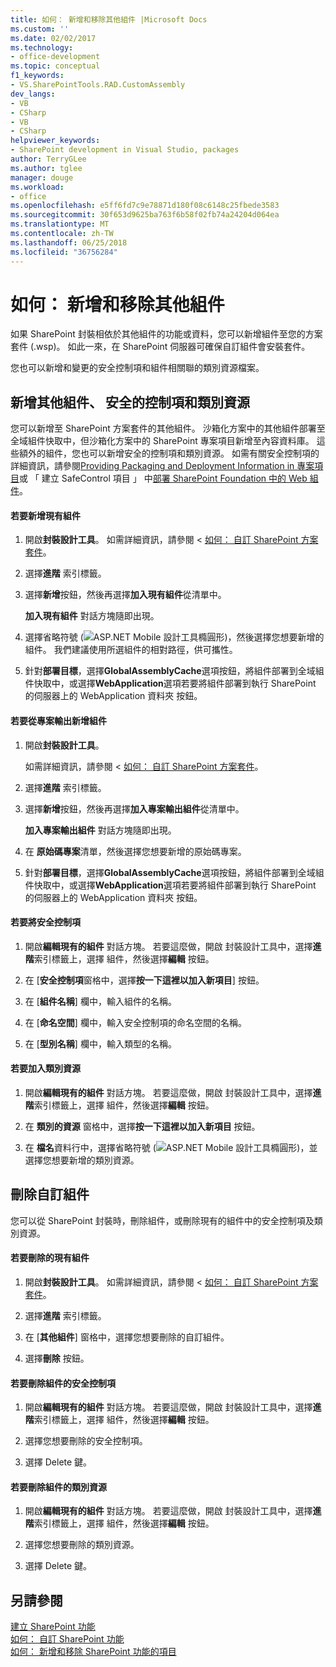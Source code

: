 ```yaml
---
title: 如何： 新增和移除其他組件 |Microsoft Docs
ms.custom: ''
ms.date: 02/02/2017
ms.technology:
- office-development
ms.topic: conceptual
f1_keywords:
- VS.SharePointTools.RAD.CustomAssembly
dev_langs:
- VB
- CSharp
- VB
- CSharp
helpviewer_keywords:
- SharePoint development in Visual Studio, packages
author: TerryGLee
ms.author: tglee
manager: douge
ms.workload:
- office
ms.openlocfilehash: e5ff6fd7c9e78871d180f08c6148c25fbede3583
ms.sourcegitcommit: 30f653d9625ba763f6b58f02fb74a24204d064ea
ms.translationtype: MT
ms.contentlocale: zh-TW
ms.lasthandoff: 06/25/2018
ms.locfileid: "36756284"
---
```

# <a name="how-to-add-and-remove-additional-assemblies"></a>如何： 新增和移除其他組件
  如果 SharePoint 封裝相依於其他組件的功能或資料，您可以新增組件至您的方案套件 (.wsp)。 如此一來，在 SharePoint 伺服器可確保自訂組件會安裝套件。  
  
 您也可以新增和變更的安全控制項和組件相關聯的類別資源檔案。  
  
## <a name="add-additional-assemblies-safe-controls-and-class-resources"></a>新增其他組件、 安全的控制項和類別資源  
 您可以新增至 SharePoint 方案套件的其他組件。 沙箱化方案中的其他組件部署至全域組件快取中，但沙箱化方案中的 SharePoint 專案項目新增至內容資料庫。 這些額外的組件，您也可以新增安全的控制項和類別資源。 如需有關安全控制項的詳細資訊，請參閱[Providing Packaging and Deployment Information in 專案項目](../sharepoint/providing-packaging-and-deployment-information-in-project-items.md)或 「 建立 SafeControl 項目 」 中[部署 SharePoint Foundation 中的 Web 組件](http://go.microsoft.com/fwlink/?LinkId=245505)。  
  
#### <a name="to-add-an-existing-assembly"></a>若要新增現有組件  
  
1.  開啟**封裝設計工具**。 如需詳細資訊，請參閱 <<c0> [ 如何： 自訂 SharePoint 方案套件](../sharepoint/how-to-customize-a-sharepoint-solution-package.md)。  
  
2.  選擇**進階** 索引標籤。  
  
3.  選擇**新增**按鈕，然後再選擇**加入現有組件**從清單中。  
  
     **加入現有組件** 對話方塊隨即出現。  
  
4.  選擇省略符號 (![ASP.NET Mobile 設計工具橢圓形](../sharepoint/media/mwellipsis.gif "ASP.NET Mobile 設計工具橢圓形"))，然後選擇您想要新增的組件。 我們建議使用所選組件的相對路徑，供可攜性。  
  
5.  針對**部署目標**，選擇**GlobalAssemblyCache**選項按鈕，將組件部署到全域組件快取中，或選擇**WebApplication**選項若要將組件部署到執行 SharePoint 的伺服器上的 WebApplication 資料夾 按鈕。  
  
#### <a name="to-add-an-assembly-from-project-output"></a>若要從專案輸出新增組件  
  
1.  開啟**封裝設計工具**。  
  
     如需詳細資訊，請參閱 <<c0> [ 如何： 自訂 SharePoint 方案套件](../sharepoint/how-to-customize-a-sharepoint-solution-package.md)。  
  
2.  選擇**進階** 索引標籤。  
  
3.  選擇**新增**按鈕，然後再選擇**加入專案輸出組件**從清單中。  
  
     **加入專案輸出組件** 對話方塊隨即出現。  
  
4.  在 **原始碼專案**清單，然後選擇您想要新增的原始碼專案。  
  
5.  針對**部署目標**，選擇**GlobalAssemblyCache**選項按鈕，將組件部署到全域組件快取中，或選擇**WebApplication**選項若要將組件部署到執行 SharePoint 的伺服器上的 WebApplication 資料夾 按鈕。  
  
#### <a name="to-add-a-safe-control"></a>若要將安全控制項  
  
1.  開啟**編輯現有的組件** 對話方塊。 若要這麼做，開啟 封裝設計工具中，選擇**進階**索引標籤上，選擇 組件，然後選擇**編輯** 按鈕。  
  
2.  在 [**安全控制項**窗格中，選擇**按一下這裡以加入新項目**] 按鈕。  
  
3.  在 [**組件名稱**] 欄中，輸入組件的名稱。  
  
4.  在 [**命名空間**] 欄中，輸入安全控制項的命名空間的名稱。  
  
5.  在 [**型別名稱**] 欄中，輸入類型的名稱。  
  
#### <a name="to-add-a-class-resource"></a>若要加入類別資源  
  
1.  開啟**編輯現有的組件** 對話方塊。 若要這麼做，開啟 封裝設計工具中，選擇**進階**索引標籤上，選擇 組件，然後選擇**編輯** 按鈕。  
  
2.  在 **類別的資源** 窗格中，選擇**按一下這裡以加入新項目** 按鈕。  
  
3.  在 **檔名**資料行中，選擇省略符號 (![ASP.NET Mobile 設計工具橢圓形](../sharepoint/media/mwellipsis.gif "ASP.NET Mobile 設計工具橢圓形"))，並選擇您想要新增的類別資源。  
  
## <a name="delete-custom-assemblies"></a>刪除自訂組件  
 您可以從 SharePoint 封裝時，刪除組件，或刪除現有的組件中的安全控制項及類別資源。  
  
#### <a name="to-delete-an-existing-assembly"></a>若要刪除的現有組件  
  
1.  開啟**封裝設計工具**。 如需詳細資訊，請參閱 <<c0> [ 如何： 自訂 SharePoint 方案套件](../sharepoint/how-to-customize-a-sharepoint-solution-package.md)。  
  
2.  選擇**進階** 索引標籤。  
  
3.  在 [**其他組件**] 窗格中，選擇您想要刪除的自訂組件。  
  
4.  選擇**刪除** 按鈕。  
  
#### <a name="to-delete-a-safe-control-for-an-assembly"></a>若要刪除組件的安全控制項  
  
1.  開啟**編輯現有的組件** 對話方塊。 若要這麼做，開啟 封裝設計工具中，選擇**進階**索引標籤上，選擇 組件，然後選擇**編輯** 按鈕。  
  
2.  選擇您想要刪除的安全控制項。  
  
3.  選擇 Delete 鍵。  
  
#### <a name="to-delete-a-class-resource-for-an-assembly"></a>若要刪除組件的類別資源  
  
1.  開啟**編輯現有的組件** 對話方塊。 若要這麼做，開啟 封裝設計工具中，選擇**進階**索引標籤上，選擇 組件，然後選擇**編輯** 按鈕。  
  
2.  選擇您想要刪除的類別資源。  
  
3.  選擇 Delete 鍵。  
  
## <a name="see-also"></a>另請參閱
 [建立 SharePoint 功能](../sharepoint/creating-sharepoint-features.md)   
 [如何： 自訂 SharePoint 功能](../sharepoint/how-to-customize-a-sharepoint-feature.md)   
 [如何： 新增和移除 SharePoint 功能的項目](../sharepoint/how-to-add-and-remove-items-to-sharepoint-features.md)   
  
